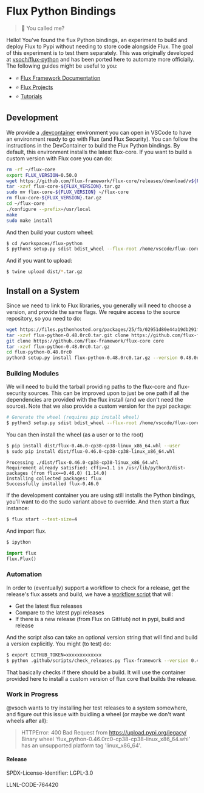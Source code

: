 # Flux Python Bindings

> 🐍️ You called me?

Hello! You've found the flux Python bindings, an experiment to build and deploy
Flux to Pypi without needing to store code alongside Flux. The goal of
this experiment is to test them separately. This was originally developed
at [vsoch/flux-python](https://github.com/vsoch/flux-python) and has 
been ported here to automate more officially. The following guides might be useful
to you:

 - ⭐️ [Flux Framework Documentation](https://flux-framework.readthedocs.io)
 - ⭐️ [Flux Projects](https://flux-framework.org)
 - ⭐️ [Tutorials](https://flux-framework.readthedocs.io/en/latest/tutorials/index.html)
 
 
## Development

We provide a [.devcontainer](https://github.com/flux-framework/flux-python/tree/main/.devcontainer) environment you can open in VSCode
to have an environment ready to go with Flux (and Flux Security). You can follow
the instructions in the DevContainer to build the Flux Python bindings.
By default, this environment installs the latest flux-core.
If you want to build a custom version with Flux core you can do:

```bash
rm -rf ~/flux-core
export FLUX_VERSION=0.50.0
wget https://github.com/flux-framework/flux-core/releases/download/v${FLUX_VERSION}/flux-core-${FLUX_VERSION}.tar.gz
tar -xzvf flux-core-${FLUX_VERSION}.tar.gz
sudo mv flux-core-${FLUX_VERSION} ~/flux-core
rm flux-core-${FLUX_VERSION}.tar.gz
cd ~/flux-core
./configure --prefix=/usr/local
make
sudo make install
```

And then build your custom wheel:

```bash
$ cd /workspaces/flux-python
$ python3 setup.py sdist bdist_wheel --flux-root /home/vscode/flux-core --security-src /home/vscode/security --security-include /usr/local/include/flux/security --version ${FLUX_VERSION}-rc-0
```

And if you want to upload:

```bash
$ twine upload dist/*.tar.gz
```

## Install on a System

Since we need to link to Flux libraries, you generally will need to choose a version, and provide the same flags. We
require access to the source repository, so you need to do:

```bash
wget https://files.pythonhosted.org/packages/25/fb/02951d80e44a19db291f0e7370d4e7d82c0c1b17709a37913881f958dff7/flux-python-0.48.0rc0.tar.gz
tar -xzvf flux-python-0.48.0rc0.tar.git clone https://github.com/flux-framework/flux-security security
git clone https://github.com/flux-framework/flux-core core
tar -xzvf flux-python-0.48.0rc0.tar.gz
cd flux-python-0.48.0rc0
python3 setup.py install flux-python-0.48.0rc0.tar.gz --version 0.48.0rc0 --security-src $HOME/security --flux-root /usr/include/flux --security-include /usr/include/flux/security
```

### Building Modules

We will need to build the tarball providing paths to the flux-core and flux-security
sources. This can be improved upon to just be one path if all the dependencies
are provided with the flux install (and we don't need the source). Note
that we also provide a custom version for the pypi package:

```bash
# Generate the wheel (requires pip install wheel)
$ python3 setup.py sdist bdist_wheel --flux-root /home/vscode/flux-core --security-src /home/vscode/security --security-include /usr/local/include/flux/security --version 0.46.0-rc-0
```

You can then install the wheel (as a user or to the root)

```bash
$ pip install dist/flux-0.46.0-cp38-cp38-linux_x86_64.whl --user
$ sudo pip install dist/flux-0.46.0-cp38-cp38-linux_x86_64.whl 
```
```console
Processing ./dist/flux-0.46.0-cp38-cp38-linux_x86_64.whl
Requirement already satisfied: cffi>=1.1 in /usr/lib/python3/dist-packages (from flux==0.46.0) (1.14.0)
Installing collected packages: flux
Successfully installed flux-0.46.0
```

If the development container you are using still installs the Python bindings, you'll want to do the sudo variant above to override.
And then start a flux instance:

```bash
$ flux start --test-size=4
```

And import flux.

```bash
$ ipython
```
```python
import flux
flux.Flux()
```

### Automation

In order to (eventually) support a workflow to check for a release, get the release's
flux assets and build, we have a [workflow script](.github/scripts/check_releases.py) that will:

- Get the latest flux releases
- Compare to the latest pypi releases
- If there is a new release (from Flux on GitHub) not in pypi, build and release

And the script also can take an optional version string that will find and build
a version explicitly. You might (to test) do:

```bash
$ export GITHUB_TOKEN=xxxxxxxxxxxxx
$ python .github/scripts/check_releases.py flux-framework --version 0.46.0
```

That basically checks if there should be a build. It will use the container provided
here to install a custom version of flux core that builds the release.

### Work in Progress

@vsoch wants to try installing her test releases to a system somewhere, and figure
out this issue with buidling a wheel (or maybe we don't want wheels after all):

> HTTPError: 400 Bad Request from https://upload.pypi.org/legacy/        
>         Binary wheel 'flux_python-0.46.0rc0-cp38-cp38-linux_x86_64.whl' has an 
>         unsupported platform tag 'linux_x86_64'. 

#### Release

SPDX-License-Identifier: LGPL-3.0

LLNL-CODE-764420

